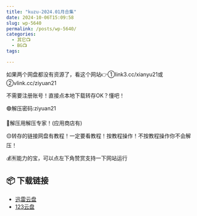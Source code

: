 ```yaml
---
title: "kuzu-2024.01月合集"
date: 2024-10-06T15:09:58
slug: wp-5640
permalink: /posts/wp-5640/
categories:
  - 其它📺
  - BG📺
tags:

---
```


如果两个网盘都没有资源了，看这个网站👉①link3.cc/xianyu21或②vlink.cc/ziyuan21

不需要注册账号！直接点本地下载转存OK？懂吧！

🟢解压密码:ziyuan21

🔵解压用解压专家！(应用商店有)

🟡转存的链接网盘有教程！一定要看教程！按教程操作！不按教程操作你不会解压！

💰🈶能力的宝，可以点左下角赞赏支持一下网站运行

## 📦 下载链接
- [迅雷云盘](https://blziyuan21.com/pay-download/5640?key=a7b5949b64&down_id=0)
- [123云盘](https://blziyuan21.com/pay-download/5640?key=a7b5949b64&down_id=1)

